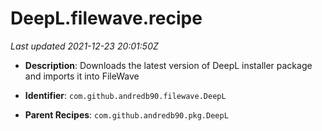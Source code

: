 # DeepL.filewave.recipe

_Last updated 2021-12-23 20:01:50Z_

- **Description**: Downloads the latest version of DeepL installer package and imports it into FileWave

- **Identifier**: `com.github.andredb90.filewave.DeepL`

- **Parent Recipes**: `com.github.andredb90.pkg.DeepL`
